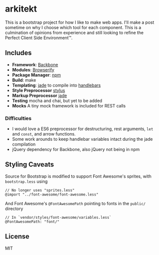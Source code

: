 # arkitekt

This is a bootstrap project for how I like to make web apps. I'll make a post sometime on why I choose which tool for each component. This is a culmination of opinions from experience and still looking to refine the Perfect Client Side Environment™.

## Includes

* **Framework**: [Backbone](https://github.com/jashkenas/backbone)
* **Modules**: [Browserify](https://github.com/substack/node-browserify)
* **Package Manager**: [npm](https://github.com/isaacs/npm)
* **Build**: make
* **Templating**: [jade](https://github.com/visionmedia/jade) to compile into [handlebars](https://github.com/wycats/handlebars.js)
* **Style Preprocessor** [stylus](https://github.com/learnboost/stylus)
* **Markup Preprocessor** [jade](https://github.com/visionmedia/jade)
* **Testing** mocha and chai, but yet to be added
* **Mocks** A tiny mock framework is included for REST calls

### Difficulties

* I would love a ES6 preprocessor for destructuring, rest arguments, `let` and `const`, and arrow functions.
* Some work arounds to keep handlebar variables intact during the jade compilation
* jQuery dependency for Backbone, also jQuery not being in npm

## Styling Caveats

Source for Bootstrap is modified to support Font Awesome's sprites, with `bootstrap.less` using

```
// No longer uses "sprites.less"
@import "../font-awesome/font-awesome.less"
```

And Font Awesome's `@FontAwesomePath` pointing to fonts in the `public/` directory

```
// In `vendor/styles/font-awesome/variables.less`
@FontAwesomePath: "font/"
```

## License

MIT


